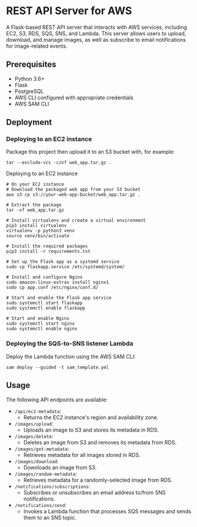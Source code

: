 # REST API Server for AWS

A Flask-based REST API server that interacts with AWS services, including EC2, S3, RDS, SQS, SNS, and Lambda. This server allows users to upload, download, and manage images, as well as subscribe to email notifications for image-related events.

## Prerequisites

- Python 3.6+
- Flask
- PostgreSQL
- AWS CLI configured with appropriate credentials
- AWS SAM CLI

## Deployment
### Deploying to an EC2 instance

Package this project then upload it to an S3 bucket with, for example:

    tar --exclude-vcs -czvf web_app.tar.gz .

Deploying to an EC2 instance

    # On your EC2 instance
    # Download the packaged web app from your S3 bucket
    aws s3 cp s3://your-web-app-bucket/web_app.tar.gz .

    # Extract the package
    tar -xf web_app.tar.gz

    # Install virtualenv and create a virtual environment
    pip3 install virtualenv
    virtualenv -p python3 venv
    source venv/bin/activate

    # Install the required packages
    pip3 install -r requirements.txt

    # Set up the Flask app as a systemd service
    sudo cp flaskapp.service /etc/systemd/system/

    # Install and configure Nginx
    sudo amazon-linux-extras install nginx1
    sudo cp app.conf /etc/nginx/conf.d/

    # Start and enable the Flask app service
    sudo systemctl start flaskapp
    sudo systemctl enable flaskapp

    # Start and enable Nginx
    sudo systemctl start nginx
    sudo systemctl enable nginx

### Deploying the SQS-to-SNS listener Lambda
Deploy the Lambda function using the AWS SAM CLI:

    sam deploy --guided -t sam_template.yml

## Usage
The following API endpoints are available:

- `/api/ec2-metadata`: 
    - Returns the EC2 instance's region and availability zone.
- `/images/upload`: 
    - Uploads an image to S3 and stores its metadata in RDS.
- `/images/delete`: 
    - Deletes an image from S3 and removes its metadata from RDS.
- `/images/get-metadata`: 
    - Retrieves metadata for all images stored in RDS.
- `/images/download`: 
    - Downloads an image from S3.
- `/images/random-metadata`: 
    - Retrieves metadata for a randomly-selected image from RDS.
- `/notifications/subscriptions`: 
    - Subscribes or unsubscribes an email address to/from SNS notifications.
- `/notifications/send`:
    - Invokes a Lambda function that processes SQS messages and sends them to an SNS topic.
